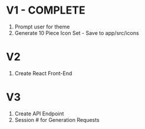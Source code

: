 # V1 - COMPLETE

1) Prompt user for theme
2) Generate 10 Piece Icon Set - Save to app/src/icons

# V2

1) Create React Front-End

# V3

1) Create API Endpoint
2) Session # for Generation Requests